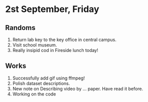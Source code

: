 # 2st September, Friday

## Randoms
1. Return lab key to the key office in central campus.
2. Visit school museum.
3. Really insipid cod in Fireside lunch today!

## Works
1. Successfully add gif using ffmpeg!
2. Polish dataset descriptions.
3. New note on Describing video by ... paper. Have read it before.
4. Working on the code